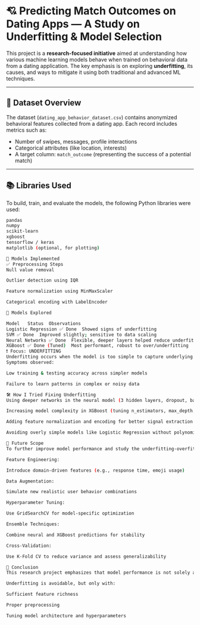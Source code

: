 # 💘 Predicting Match Outcomes on Dating Apps — A Study on Underfitting & Model Selection

This project is a **research-focused initiative** aimed at understanding how various machine learning models behave when trained on behavioral data from a dating application. The key emphasis is on exploring **underfitting**, its causes, and ways to mitigate it using both traditional and advanced ML techniques.

---

## 📂 Dataset Overview

The dataset (`dating_app_behavior_dataset.csv`) contains anonymized behavioral features collected from a dating app. Each record includes metrics such as:

- Number of swipes, messages, profile interactions
- Categorical attributes (like location, interests)
- A target column: `match_outcome` (representing the success of a potential match)

---

## 📚 Libraries Used

To build, train, and evaluate the models, the following Python libraries were used:

```bash
pandas
numpy
scikit-learn
xgboost
tensorflow / keras
matplotlib (optional, for plotting)

🧠 Models Implemented
✅ Preprocessing Steps
Null value removal

Outlier detection using IQR

Feature normalization using MinMaxScaler

Categorical encoding with LabelEncoder

🧪 Models Explored

Model	Status	Observations
Logistic Regression	✅ Done	Showed signs of underfitting
SVM	✅ Done	Improved slightly; sensitive to data scaling
Neural Networks	✅ Done	Flexible, deeper layers helped reduce underfit
XGBoost	✅ Done (Tuned)	Most performant, robust to over/underfitting
❗ Focus: UNDERFITTING
Underfitting occurs when the model is too simple to capture underlying trends in the data.
Symptoms observed:

Low training & testing accuracy across simpler models

Failure to learn patterns in complex or noisy data

🛠️ How I Tried Fixing Underfitting
Using deeper networks in the neural model (3 hidden layers, dropout, batchnorm)

Increasing model complexity in XGBoost (tuning n_estimators, max_depth, etc.)

Adding feature normalization and encoding for better signal extraction

Avoiding overly simple models like Logistic Regression without polynomial features

🚀 Future Scope
To further improve model performance and study the underfitting-overfitting balance:

Feature Engineering:

Introduce domain-driven features (e.g., response time, emoji usage)

Data Augmentation:

Simulate new realistic user behavior combinations

Hyperparameter Tuning:

Use GridSearchCV for model-specific optimization

Ensemble Techniques:

Combine neural and XGBoost predictions for stability

Cross-Validation:

Use K-Fold CV to reduce variance and assess generalizability

🧾 Conclusion
This research project emphasizes that model performance is not solely about complexity but rather about balance. Logistic Regression might underfit while Neural Networks and XGBoost generalize better with appropriate data treatment and regularization.

Underfitting is avoidable, but only with:

Sufficient feature richness

Proper preprocessing

Tuning model architecture and hyperparameters